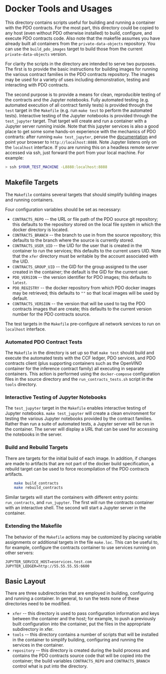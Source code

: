 <!---
Licensed under Creative Commons Attribution 4.0 International License
https://creativecommons.org/licenses/by/4.0/
--->

# Docker Tools and Usages #

This directory contains scripts useful for building and running a
container with the PDO contracts. For the most part, this directory
could be copied to any host (even without PDO otherwise installed) to
build, configure, and execute PDO contracts code.  Also note that the
makefile assumes you have already built all containers from the
`private-data-objects` repository. You can use the `build_pdo_images`
target to build those from the current `private-data-objects` version.

For clarity the scripts in the directory are intended to serve two
purposes. The first is to provide the basic instructions for building
images for running the various contract families in the PDO contracts
repository. The images may be used for a variety of uses including
demonstration, testing and interacting with PDO contracts.

The second purpose is to provide a means for clean, reproducible
testing of the contracts and the Jupyter notebooks. Fully automated
testing (e.g. automated execution of all contract family tests) is
provided through the `test` target in the `Makefile` (e.g. run `make
test` to perform the automated tests). Interactive testing of the
Jupyter notebooks is provided through the `test_jupyter` target. That
target will create and run a container with a Jupyter server running
inside.  Note that this jupyter services is also a good place to get
some some hands-on experience with the mechanics of PDO contrarts:
after running `make test_jupyter`, peruse the
[documentation](../exchange-contract/docs/notebooks/README.md) and
point your browser to `http://localhost:8888`. Note Jupyter listens
only on the `localhost` interface. If you are running this on a
headless remote server accessed via ssh, just forward the port from
your local machine. For example:
```bash
> ssh $YOUR_TEST_MACHINE -L8888:localhost:8888
```

## Makefile Targets ##

The `Makefile` contains several targets that should simplify building
images and running containers.

Four configuration variables should be set as necessary:

* `CONTRACTS_REPO` -- the URL or file path of the PDO source git
  repository; this defaults to the repository stored on the local file
  system in which the docker directory is located.
* `CONTRACTS_BRANCH` -- the branch to use in from the source repository;
  this defaults to the branch where the source is currently stored.
* `CONTRACTS_USER_UID` -- the UID for the user that is created in the
  container to run the services; this defaults to the current users
  UID. Note that the `xfer` directory must be writable by the account
  associated with the UID.
* `CONTRACTS_GROUP_UID` -- the GID for the group assigned to the user
  created in the container; the default is the GID for the current
  user.
* `PDO_VERSION` -- the version identifier for PDO images; this
  defaults to `latest`.
* `PDO_REGISTRY` -- the docker repository from which PDO docker images
  may be retrieved; this defaults to `""` so that local images will be
  used by default.
* `CONTRACTS_VERSION` -- the version that will be used to tag the PDO
  contracts images that are create; this defaults to the current version
  number for the PDO contracts source.

The test targets in the `Makefile` pre-configure all network services
to run on `localhost` interface.

### Automated PDO Contract Tests  ###

The `Makefile` in the directory is set up so that `make test` should
build and execute the automated tests with the CCF ledger, PDO
services, and PDO contracts client (plus supporting containers such as
the OpenVINO container for the inference contract family) all
executing in separate containers. This action is performed using the
`docker-compose` configuration files in the source directory and the
`run_contracts_tests.sh` script in the `tools` directory.

### Interactive Testing of Jupyter Notebooks ###

The `test_jupyter` target in the `Makefile` enables interactive
testing of Jupyter notebooks. `make test_jupyter` will create a clean
environment for testing the various Jupyter notebooks provided by the
contract families. Rather than run a suite of automated tests, a
Jupyter server will be run in the container. The server will display a
URL that can be used for accessing the notebooks in the server.

### Build and Rebuild Targets ###

There are targets for the initial build of each image. In addition, if
changes are made to artifacts that are not part of the docker build
specification, a rebuild target can be used to force recompilation of
the PDO contracts artifacts.

```bash
    make build_contracts
    make rebuild_contracts
```

Similar targets will start the containers with different entry points:
`run_contracts`, and `run_jupyter`. The first will run the contracts
container with an interactive shell. The second will start a Jupyter
server in the container.

### Extending the Makefile ###

The behavior of the `Makefile` actions may be customized by placing
variable assignments or additional targets in the file
`make.loc`. This can be useful to, for example, configure the
contracts container to use services running on other servers:

```
JUPYTER_SERVICE_HOST=eservices.test.com
JUPYTER_LEDGER=http://55.55.55.55:6600
```

## Basic Layout ##

There are three subdirectories that are employed in building,
configuring and running a container. In general, to run the tests none
of these directories need to be modified.

* `xfer` -- this directory is used to pass configuration information
  and keys between the container and the host; for example, to push a
  previously built configuration into the container, put the files in
  the appropriate subdirectory in xfer.
* `tools` -- this directory contains a number of scripts that will be
  installed in the container to simplify building, configuring and
  running the services in the container.
* `repository` -- this directory is created during the build process
  and contains the PDO contracts source code that will be copied into
  the container; the build variables `CONTRACTS_REPO` and
  `CONTRACTS_BRANCH` control what is put into the directory.
